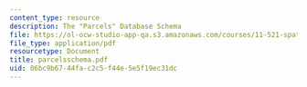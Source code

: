 ```yaml
---
content_type: resource
description: The "Parcels" Database Schema
file: https://ol-ocw-studio-app-qa.s3.amazonaws.com/courses/11-521-spatial-database-management-and-advanced-geographic-information-systems-spring-2003/06bc9b6744fac2c5f44e5e5f19ec31dc_parcelsschema.pdf
file_type: application/pdf
resourcetype: Document
title: parcelsschema.pdf
uid: 06bc9b67-44fa-c2c5-f44e-5e5f19ec31dc
---
```

